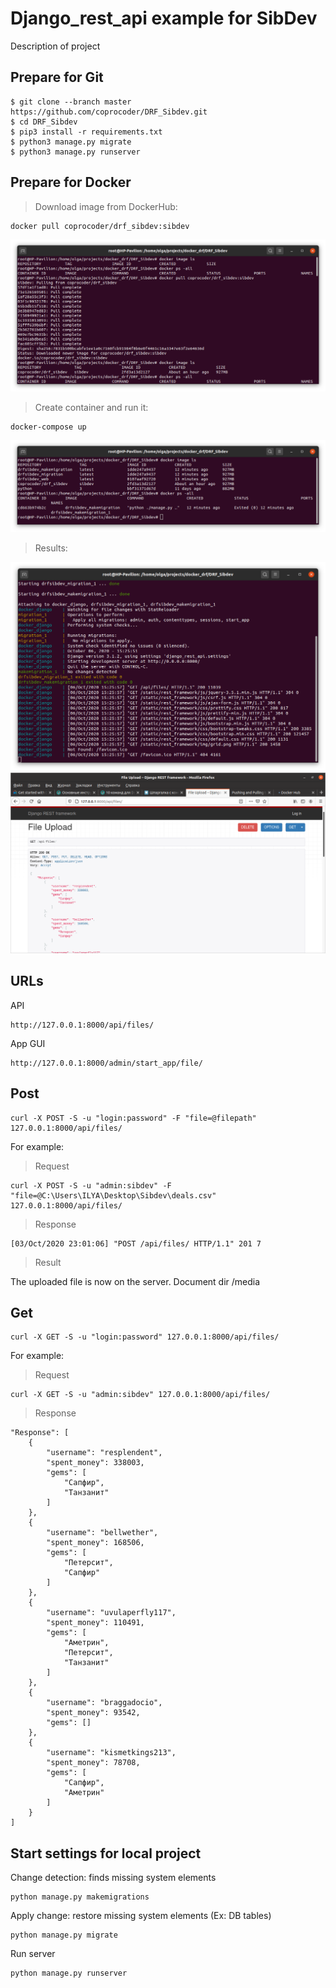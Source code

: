 Django_rest_api example for SibDev
==================================

Description of project 

Prepare for Git
------------------
    $ git clone --branch master https://github.com/coprocoder/DRF_Sibdev.git 
    $ cd DRF_Sibdev
	$ pip3 install -r requirements.txt 
	$ python3 manage.py migrate
	$ python3 manage.py runserver

Prepare for Docker
------------------

>Download image from DockerHub:
 
    docker pull coprocoder/drf_sibdev:sibdev

![alt text](images/pulling.png "Процесс скачивания образа из хаба")

>Create container and run it:


    docker-compose up

![alt text](images/compose_up.png "Результат создания контейнера и запуска")
    
> Results:

![alt text](images/result_terminal.png "Результат запуска API")
![alt text](images/result_browser.png "Результат работы API")

URLs
------------------

 API
    
    http://127.0.0.1:8000/api/files/
 
 App GUI
    
    http://127.0.0.1:8000/admin/start_app/file/
    
Post
------------------
    
    curl -X POST -S -u "login:password" -F "file=@filepath" 127.0.0.1:8000/api/files/
    
For example:


> Request

    curl -X POST -S -u "admin:sibdev" -F "file=@C:\Users\ILYA\Desktop\Sibdev\deals.csv" 127.0.0.1:8000/api/files/
> Response

	[03/Oct/2020 23:01:06] "POST /api/files/ HTTP/1.1" 201 7

> Result

The uploaded file is now on the server. Document dir /media


Get
------------------

    curl -X GET -S -u "login:password" 127.0.0.1:8000/api/files/
    
For example:


> Request

    curl -X GET -S -u "admin:sibdev" 127.0.0.1:8000/api/files/

> Response

    "Response": [
        {
            "username": "resplendent",
            "spent_money": 338003,
            "gems": [
                "Сапфир",
                "Танзанит"
            ]
        },
        {
            "username": "bellwether",
            "spent_money": 168506,
            "gems": [
                "Петерсит",
                "Сапфир"
            ]
        },
        {
            "username": "uvulaperfly117",
            "spent_money": 110491,
            "gems": [
                "Аметрин",
                "Петерсит",
                "Танзанит"
            ]
        },
        {
            "username": "braggadocio",
            "spent_money": 93542,
            "gems": []
        },
        {
            "username": "kismetkings213",
            "spent_money": 78708,
            "gems": [
                "Сапфир",
                "Аметрин"
            ]
        }
    ]
    
Start settings for local project
------------------

Change detection: finds missing system elements

    python manage.py makemigrations
    
Apply change: restore missing system elements (Ex: DB tables)

    python manage.py migrate
    
Run server 

    python manage.py runserver
